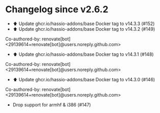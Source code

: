 # Changelog since v2.6.2
- ⬆️ Update ghcr.io/hassio-addons/base Docker tag to v14.3.3 (#152) 
- ⬆️ Update ghcr.io/hassio-addons/base Docker tag to v14.3.2 (#149)

Co-authored-by: renovate[bot] <29139614+renovate[bot]@users.noreply.github.com> 
- ⬆️ Update ghcr.io/hassio-addons/base Docker tag to v14.3.1 (#148)

Co-authored-by: renovate[bot] <29139614+renovate[bot]@users.noreply.github.com> 
- ⬆️ Update ghcr.io/hassio-addons/base Docker tag to v14.3.0 (#146)

Co-authored-by: renovate[bot] <29139614+renovate[bot]@users.noreply.github.com> 
- Drop support for armhf & i386 (#147) 
